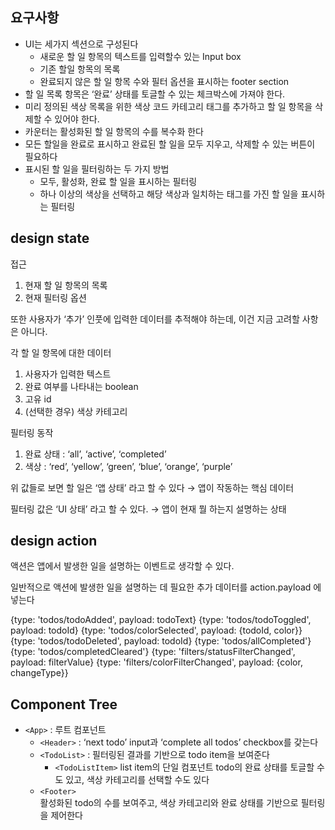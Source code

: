 ## 요구사항

- UI는 세가지 섹션으로 구성된다
  - 새로운 할 일 항목의 텍스트를 입력할수 있는 Input box
  - 기존 할일 항목의 목록
  - 완료되지 않은 할 일 항목 수와 필터 옵션을 표시하는 footer section
- 할 일 목록 항목은 ‘완료’ 상태를 토글할 수 있는 체크박스에 가져야 한다.
- 미리 정의된 색상 목록을 위한 색상 코드 카테고리 태그를 추가하고 할 일 항목을 삭제할 수 있어야 한다.
- 카운터는 활성화된 할 일 항목의 수를 복수화 한다
- 모든 할일을 완료로 표시하고 완료된 할 일을 모두 지우고, 삭제할 수 있는 버튼이 필요하다
- 표시된 할 일을 필터링하는 두 가지 방법
  - 모두, 활성화, 완료 할 일을 표시하는 필터링
  - 하나 이상의 색상을 선택하고 해당 색상과 일치하는 태그를 가진 할 일을 표시하는 필터링

## design state

접근

1. 현재 할 일 항목의 목록
2. 현재 필터링 옵션

또한 사용자가 ‘추가’ 인풋에 입력한 데이터를 추적해야 하는데, 이건 지금 고려할 사항은 아니다.

각 할 일 항목에 대한 데이터

1. 사용자가 입력한 텍스트
2. 완료 여부를 나타내는 boolean
3. 고유 id
4. (선택한 경우) 색상 카테고리

필터링 동작

1. 완료 상태 : ‘all’, ‘active’, ‘completed’
2. 색상 : ‘red’, ‘yellow’, ‘green’, ‘blue’, ‘orange’, ‘purple’

위 값들로 보면 할 일은 ‘앱 상태’ 라고 할 수 있다 → 앱이 작동하는 핵심 데이터

필터링 값은 ‘UI 상태’ 라고 할 수 있다. → 앱이 현재 뭘 하는지 설명하는 상태

## design action

액션은 앱에서 발생한 일을 설명하는 이벤트로 생각할 수 있다.

일반적으로 액션에 발생한 일을 설명하는 데 필요한 추가 데이터를 action.payload 에 넣는다

{type: 'todos/todoAdded', payload: todoText}
{type: 'todos/todoToggled', payload: todoId}
{type: 'todos/colorSelected', payload: {todoId, color}}
{type: 'todos/todoDeleted', payload: todoId}
{type: 'todos/allCompleted'}
{type: 'todos/completedCleared'}
{type: 'filters/statusFilterChanged', payload: filterValue}
{type: 'filters/colorFilterChanged', payload: {color, changeType}}

## Component Tree

- `<App>` : 루트 컴포넌트
  - `<Header>` : ‘next todo’ input과 ‘complete all todos’ checkbox를 갖는다
  - `<TodoList>` : 필터링된 결과를 기반으로 todo item을 보여준다
    - `<TodoListItem>`
      list item의 단일 컴포넌트
      todo의 완료 상태를 토글할 수도 있고, 색상 카테고리를 선택할 수도 있다
  - `<Footer>`  
    활성화된 todo의 수를 보여주고, 색상 카테고리와 완료 상태를 기반으로 필터링을 제어한다
